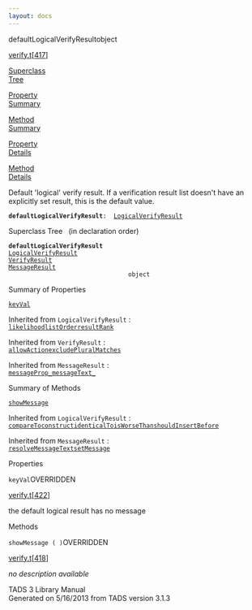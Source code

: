 ```yaml
---
layout: docs
---
```

<span class="title">defaultLogicalVerifyResult</span><span class="type">object</span>

[verify.t](../file/verify.t.html)\[[417](../source/verify.t.html#417)\]

[Superclass  
Tree](#_SuperClassTree_)

[Property  
Summary](#_PropSummary_)

[Method  
Summary](#_MethodSummary_)

[Property  
Details](#_Properties_)

[Method  
Details](#_Methods_)

<div class="fdesc">

Default 'logical' verify result. If a verification result list doesn't
have an explicitly set result, this is the default value.

**`defaultLogicalVerifyResult`**` :   `[`LogicalVerifyResult`](../object/LogicalVerifyResult.html)

</div>

<span id="_SuperClassTree_"></span>

<div class="mjhd">

<span class="hdln">Superclass Tree</span>   (in declaration order)

</div>

**`defaultLogicalVerifyResult`**  
[`LogicalVerifyResult`](../object/LogicalVerifyResult.html)  
[`VerifyResult`](../object/VerifyResult.html)  
[`MessageResult`](../object/MessageResult.html)  
`                                 object`  
<span id="_PropSummary_"></span>

<div class="mjhd">

<span class="hdln">Summary of Properties</span>  

</div>

[`keyVal`](#keyVal)

Inherited from `LogicalVerifyResult` :  
[`likelihood`](../object/LogicalVerifyResult.html#likelihood)[`listOrder`](../object/LogicalVerifyResult.html#listOrder)[`resultRank`](../object/LogicalVerifyResult.html#resultRank)

Inherited from `VerifyResult` :  
[`allowAction`](../object/VerifyResult.html#allowAction)[`excludePluralMatches`](../object/VerifyResult.html#excludePluralMatches)

Inherited from `MessageResult` :  
[`messageProp_`](../object/MessageResult.html#messageProp_)[`messageText_`](../object/MessageResult.html#messageText_)

<span id="_MethodSummary_"></span>

<div class="mjhd">

<span class="hdln">Summary of Methods</span>  

</div>

[`showMessage`](#showMessage)

Inherited from `LogicalVerifyResult` :  
[`compareTo`](../object/LogicalVerifyResult.html#compareTo)[`construct`](../object/LogicalVerifyResult.html#construct)[`identicalTo`](../object/LogicalVerifyResult.html#identicalTo)[`isWorseThan`](../object/LogicalVerifyResult.html#isWorseThan)[`shouldInsertBefore`](../object/LogicalVerifyResult.html#shouldInsertBefore)



Inherited from `MessageResult` :  
[`resolveMessageText`](../object/MessageResult.html#resolveMessageText)[`setMessage`](../object/MessageResult.html#setMessage)

<span id="_Properties_"></span>

<div class="mjhd">

<span class="hdln">Properties</span>  

</div>

<span id="keyVal"></span>

`keyVal`<span class="rem">OVERRIDDEN</span>

[verify.t](../file/verify.t.html)\[[422](../source/verify.t.html#422)\]

<div class="desc">

the default logical result has no message

</div>

<span id="_Methods_"></span>

<div class="mjhd">

<span class="hdln">Methods</span>  

</div>

<span id="showMessage"></span>

`showMessage ( )`<span class="rem">OVERRIDDEN</span>

[verify.t](../file/verify.t.html)\[[418](../source/verify.t.html#418)\]

<div class="desc">

*no description available*

</div>

<div class="ftr">

TADS 3 Library Manual  
Generated on 5/16/2013 from TADS version 3.1.3

</div>
